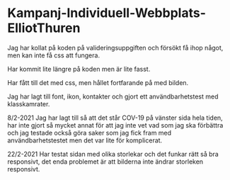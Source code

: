 # Kampanj-Individuell-Webbplats-ElliotThuren
 
Jag har kollat på koden på valideringsuppgiften och försökt få ihop något, men kan inte få css att fungera.

Har kommit lite längre på koden men är lite fasst.

Har fått till det med css, men hållet fortfarande på med bilden.

Jag har lagt till font, ikon, kontakter och gjort ett användbarhetstest med klasskamrater.

8/2-2021
Jag har lagt till så att det står COV-19 på vänster sida hela tiden, har inte gjort så mycket annat för att jag inte vet vad som jag ska förbättra och jag testade också göra saker som jag fick fram med användbarhetstestet men det var lite för komplicerat.

22/2-2021
Har testat sidan med olika storlekar och det funkar rätt så bra responsivt, det enda problemet är att bilderna inte ändrar storleken responsivt.